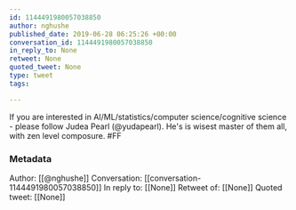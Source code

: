 ```yaml
---
id: 1144491980057038850
author: nghushe
published_date: 2019-06-28 06:25:26 +00:00
conversation_id: 1144491980057038850
in_reply_to: None
retweet: None
quoted_tweet: None
type: tweet
tags:

---
```


If you are interested in AI/ML/statistics/computer science/cognitive science - please follow Judea Pearl (@yudapearl). He's is wisest master of them all, with zen level composure. #FF

### Metadata

Author: [[@nghushe]]
Conversation: [[conversation-1144491980057038850]]
In reply to: [[None]]
Retweet of: [[None]]
Quoted tweet: [[None]]
